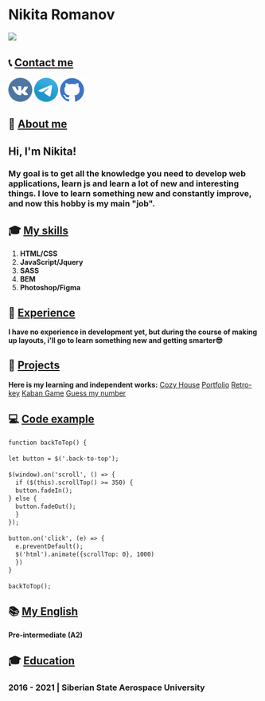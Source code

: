 # Nikita Romanov

[<img src="https://i.imgur.com/CaqwGTg.png" width="400">](https://github.com/acbukka)


## 📞 [Contact me](#Contacts)

[![Vkontakte](/images/md/vk-icon.png)](https://vk.com/acbukka)
[![Telegram](/images/md/tg-icon.png)](https://t.me/romanov99999)
[![Github](/images/md/gh-icon.png)](https://github.com/acbukka)


## 📝 [About me](#About)

## Hi, I'm Nikita!

### My goal is to get all the knowledge you need to develop web applications, learn js and learn a lot of new and interesting things. I love to learn something new and constantly improve, and now this hobby is my main "job".

## 🎓 [My skills](#Skills)

  1. **HTML/CSS**
  2. **JavaScript/Jquery**
  3. **SASS**
  4. **BEM**
  5. **Photoshop/Figma**

## 👷 [Experience](#Experience)

**I have no experience in development yet, but during the course of making up layouts, i'll go to learn something new and getting smarter😎**

## 👷 [Projects](#Experience)
**Here is my learning and independent works:**
[Cozy House](https://rolling-scopes-school.github.io/acbukka-JSFE2022Q1/shelter/pages/main/)
[Portfolio](https://rolling-scopes-school.github.io/acbukka-JSFEPRESCHOOL/portfolio/)
[Retro-key](https://acbukka.github.io/virtual-keyboard/)
[Kaban Game](https://rolling-scopes-school.github.io/acbukka-JSFEPRESCHOOL/js30-dino/)
[Guess my number](https://acbukka.github.io/random-num/)

## 💻 [Code example](#Code)

```
function backToTop() {
              
let button = $('.back-to-top');
              
$(window).on('scroll', () => {
  if ($(this).scrollTop() >= 350) {
  button.fadeIn();
} else {
  button.fadeOut();
  }
});

button.on('click', (e) => {
  e.preventDefault();
  $('html').animate({scrollTop: 0}, 1000)
  })
}
              
backToTop();
```

## 📚 [My English](#English)


**Pre-intermediate (A2)**


## 🎓 [Education](#Education)

    
###  2016 - 2021 | Siberian State Aerospace University 




